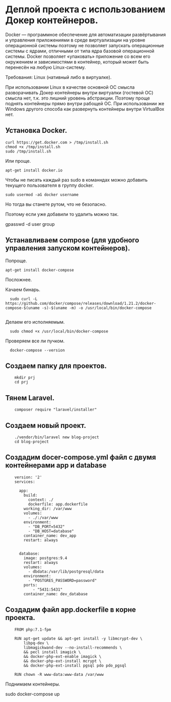 # Деплой проекта с использованием Докер контейнеров.

Docker — программное обеспечение для автоматизации развёртывания и управления приложениями в среде виртуализации на уровне операционной системы
поэтому не позволяет запускать операционные системы с ядрами, отличными от типа ядра базовой операционной системы. 
Docker позволяет «упаковать» приложение со всем его окружением и зависимостями в контейнер, который может быть перенесён на любую Linux-систему.

Требования: Linux (нативный либо в виртуалке).

При использовании Linux в качестве основной ОС смысла разворачивать Докер контейнеры внутри виртуалки (гостевой ОС) смысла нет, т.к. это лишний уровень абстракции.
Поэтому проще поднять контейнеры прямо внутри рабощей ОС.
При использовании же Windows другого способа как развернуть контейнеры внутри VirtualBox нет.

## Установка Docker.

    curl https://get.docker.com > /tmp/install.sh
    chmod +x /tmp/install.sh
    sudo /tmp/install.sh
    
Или проще.

    apt-get install docker.io
    
Чтобы не писать каждый раз sudo в команндах можно добавить текущего пользователя в группу docker.

    sudo usermod -aG docker username
    
Но тогда вы станете рутом, что не безопасно.  

Поэтому если уже добавили то удалить можно так.

  gpasswd -d user group 
  
## Устанавливаем compose (для удобного управления запуском контейнеров).

Попроще.

    apt-get install docker-compose

Посложнее.

Качаем бинарь.

```
  sudo curl -L https://github.com/docker/compose/releases/download/1.21.2/docker-compose-$(uname -s)-$(uname -m) -o /usr/local/bin/docker-compose
  
```  
  
Делаем его исполняемым.

```
  sudo chmod +x /usr/local/bin/docker-compose
```
  
Проверяем все ли пучком.

```
  docker-compose --version
```  
  
## Создаем папку для проектов.

```
    mkdir prj
    cd prj
```

## Тянем Laravel. 

```
    composer require "laravel/installer"
```

## Создаем новый проект.

```
    ./vendor/bin/laravel new blog-project
    cd blog-project
```

  
## Создадим docer-compose.yml файл с двумя контейнерами app и database 

```
    version: '2'
    services:

      app:
        build:
          context: ./
          dockerfile: app.dockerfile
        working_dir: /var/www
        volumes:
          - ./:/var/www
        environment:
          - "DB_PORT=5432"
          - "DB_HOST=database"
        container_name: dev_app
        restart: always
        
        
      database:
        image: postgres:9.4
        restart: always
        volumes:
          - dbdata:/var/lib/postgresql/data
        environment:
          - "POSTGRES_PASSWORD=password"
        ports:
            - "5431:5431"
        container_name: dev_database
```     
     
        
## Создадим файл app.dockerfile в корне проекта.

```
    FROM php:7.1-fpm

    RUN apt-get update && apt-get install -y libmcrypt-dev \
        libpq-dev \
        libmagickwand-dev --no-install-recommends \
        && pecl install imagick \
        && docker-php-ext-enable imagick \
        && docker-php-ext-install mcrypt \
        && docker-php-ext-install pgsql pdo pdo_pgsql
        
    RUN chown -R www-data:www-data /var/www
```      
  
Поднимаем контейнеры.

  sudo docker-compose up    
    
    
 
